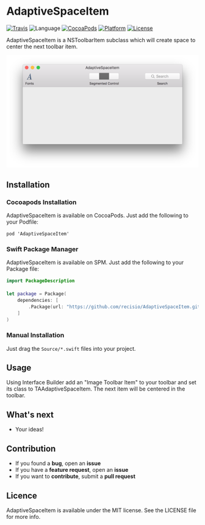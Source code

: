 # AdaptiveSpaceItem

[![Travis](https://img.shields.io/travis/recisio/AdaptiveSpaceItem.svg)](https://travis-ci.org/recisio/AdaptiveSpaceItem)
![Language](https://img.shields.io/badge/language-Swift%202.2-orange.svg)
[![CocoaPods](https://img.shields.io/cocoapods/v/AdaptiveSpaceItem.svg?style=flat)](https://github.com/recisio/AdaptiveSpaceItem)
[![Platform](https://img.shields.io/cocoapods/p/AdaptiveSpaceItem.svg?style=flat)](http://cocoadocs.org/docsets/AdaptiveSpaceItem)
[![License](https://img.shields.io/cocoapods/l/AdaptiveSpaceItem.svg?style=flat)](http://cocoapods.org/pods/AdaptiveSpaceItem)

AdaptiveSpaceItem is a NSToolbarItem subclass which will create space to center the next toolbar item.

![](./assets/demo.png)

## Installation

### Cocoapods Installation

AdaptiveSpaceItem is available on CocoaPods. Just add the following to your Podfile:

```
pod 'AdaptiveSpaceItem'
```

### Swift Package Manager

AdaptiveSpaceItem is available on SPM. Just add the following to your Package file:

```swift
import PackageDescription

let package = Package(
    dependencies: [
        .Package(url: "https://github.com/recisio/AdaptiveSpaceItem.git", majorVersion: 1)
    ]
)
```

### Manual Installation

Just drag the `Source/*.swift` files into your project.

## Usage

Using Interface Builder add an "Image Toolbar Item" to your toolbar and set its class to TAAdaptiveSpaceItem. The next item will be centered in the toolbar.

## What's next

- Your ideas!

## Contribution

- If you found a **bug**, open an **issue**
- If you have a **feature request**, open an **issue**
- If you want to **contribute**, submit a **pull request**

## Licence

AdaptiveSpaceItem is available under the MIT license. See the LICENSE file for more info.
